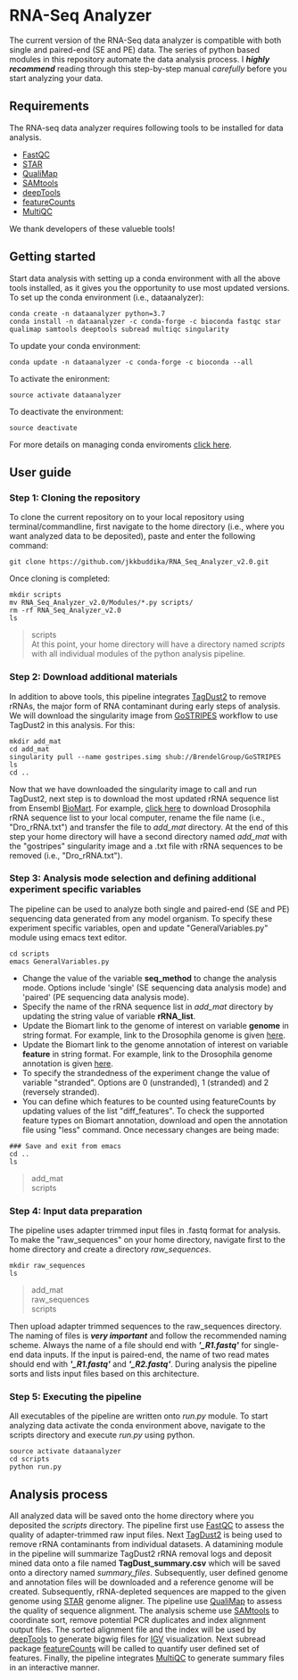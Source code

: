 # RNA-Seq Analyzer
The current version of the RNA-Seq data analyzer is compatible with both single and paired-end (SE and PE) data. The series of python based modules in this repository automate the data analysis process. I ***highly recommend*** reading through this step-by-step manual *carefully* before you start analyzing your data.

## Requirements
The RNA-seq data analyzer requires following tools to be installed for data analysis.

- [FastQC](https://www.bioinformatics.babraham.ac.uk/projects/fastqc/)
- [STAR](https://github.com/alexdobin/STAR)
- [QualiMap](http://qualimap.bioinfo.cipf.es/)
- [SAMtools](https://github.com/samtools/samtools)
- [deepTools](https://github.com/deeptools/deepTools/)
- [featureCounts](http://subread.sourceforge.net/)
- [MultiQC](https://github.com/ewels/MultiQC)

We thank developers of these valueble tools!

## Getting started
Start data analysis with setting up a conda environment with all the above tools installed, as it gives you the opportunity to use most updated versions. To set up the conda environment (i.e., dataanalyzer):
```
conda create -n dataanalyzer python=3.7
conda install -n dataanalyzer -c conda-forge -c bioconda fastqc star qualimap samtools deeptools subread multiqc singularity
```
To update your conda environment:
```
conda update -n dataanalyzer -c conda-forge -c bioconda --all
```
To activate the enironment:
```
source activate dataanalyzer
```
To deactivate the environment:
```
source deactivate
```
For more details on managing conda enviroments [click here](https://docs.conda.io/projects/conda/en/latest/user-guide/tasks/manage-environments.html#).

## User guide
### Step 1: Cloning the repository
To clone the current repository on to your local repository using terminal/commandline, first navigate to the home directory (i.e., where you want analyzed data to be deposited), paste and enter the following command:
```
git clone https://github.com/jkkbuddika/RNA_Seq_Analyzer_v2.0.git
```
Once cloning is completed:
```
mkdir scripts
mv RNA_Seq_Analyzer_v2.0/Modules/*.py scripts/
rm -rf RNA_Seq_Analyzer_v2.0
ls
```
> scripts   
At this point, your home directory will have a directory named *scripts* with all individual modules of the python analysis pipeline.
### Step 2: Download additional materials
In addition to above tools, this pipeline integrates [TagDust2](http://tagdust.sourceforge.net/) to remove rRNAs, the major form of RNA contaminant during early steps of analysis. We will download the singularity image from [GoSTRIPES](https://github.com/BrendelGroup/GoSTRIPES) workflow to use TagDust2 in this analysis. For this:
```
mkdir add_mat
cd add_mat
singularity pull --name gostripes.simg shub://BrendelGroup/GoSTRIPES
ls
cd ..
```
Now that we have downloaded the singularity image to call and run TagDust2, next step is to download the most updated rRNA sequence list from Ensembl [BioMart](http://useast.ensembl.org/biomart/martview/b56f6bc18af941cb4a61c1ef121b91d1). For example, [click here](https://www.ensembl.org/biomart/martview/67dcc0a3e364a6154fcdfd992dcdbdf2) to download Drosophila rRNA sequence list to your local computer, rename the file name (i.e., "Dro_rRNA.txt") and transfer the file to *add_mat* directory.
At the end of this step your home directory will have a second directory named *add_mat* with the "gostripes" singularity image and a .txt file with rRNA sequences to be removed (i.e., "Dro_rRNA.txt").
### Step 3: Analysis mode selection and defining additional experiment specific variables
The pipeline can be used to analyze both single and paired-end (SE and PE) sequencing data generated from any model organism. To specify these experiment specific variables, open and update "GeneralVariables.py" module using emacs text editor.
```
cd scripts
emacs GeneralVariables.py
```
- Change the value of the variable **seq_method** to change the analysis mode. Options include 'single' (SE sequencing data analysis mode) and 'paired' (PE sequencing data analysis mode).
- Specify the name of the rRNA sequence list in *add_mat* directory by updating the string value of variable **rRNA_list**.
- Update the Biomart link to the genome of interest on variable **genome** in string format. For example, link to the Drosophila genome is given [here](ftp://ftp.ensembl.org/pub/release-99/fasta/drosophila_melanogaster/dna/Drosophila_melanogaster.BDGP6.28.dna_sm.toplevel.fa.gz).
- Update the Biomart link to the genome annotation of interest on variable **feature** in string format. For example, link to the Drosophila genome annotation is given [here](ftp://ftp.ensembl.org/pub/release-99/gtf/drosophila_melanogaster/Drosophila_melanogaster.BDGP6.28.99.gtf.gz).
- To specify the strandedness of the experiment change the value of variable "stranded". Options are 0 (unstranded), 1 (stranded) and 2 (reversely stranded).
- You can define which features to be counted using featureCounts by updating values of the list "diff_features". To check the supported feature types on Biomart annotation, download and open the annotation file using "less" command.
Once necessary changes are being made:
```
### Save and exit from emacs
cd ..
ls
```
> add_mat  
> scripts

### Step 4: Input data preparation
The pipeline uses adapter trimmed input files in .fastq format for analysis. To make the "raw_sequences" on your home directory, navigate first to the home directory and create a directory *raw_sequences*.
```
mkdir raw_sequences
ls
```
> add_mat  
> raw_sequences   
> scripts   

Then upload adapter trimmed sequences to the raw_sequences directory. The naming of files is ***very important*** and follow the recommended naming scheme. Always the name of a file should end with ***'_R1.fastq'*** for single-end data inputs. If the input is paired-end, the name of two read mates should end with ***'_R1.fastq'*** and ***'_R2.fastq'***. During analysis the pipeline sorts and lists input files based on this architecture.
### Step 5: Executing the pipeline
All executables of the pipeline are written onto *run.py* module. To start analyzing data activate the conda environment above, navigate to the scripts directory and execute *run.py* using python.
```
source activate dataanalyzer
cd scripts
python run.py
```
## Analysis process
All analyzed data will be saved onto the home directory where you deposited the *scripts* directory. The pipeline first use [FastQC](https://www.bioinformatics.babraham.ac.uk/projects/fastqc/) to assess the quality of adapter-trimmed raw input files. Next [TagDust2](http://tagdust.sourceforge.net/) is being used to remove rRNA contaminants from individual datasets. A datamining module in the pipeline will summarize TagDust2 rRNA removal logs and deposit mined data onto a file named **TagDust_summary.csv** which will be saved onto a directory named *summary_files*. Subsequently, user defined genome and annotation files will be downloaded and a reference genome will be created. Subsequently, rRNA-depleted sequences are mapped to the given genome using [STAR](https://github.com/alexdobin/STAR) genome aligner. The pipeline use [QualiMap](http://qualimap.bioinfo.cipf.es/) to assess the quality of sequence alignment. The analysis scheme use [SAMtools](https://github.com/samtools/samtools) to coordinate sort, remove potential PCR duplicates and index alignment output files. The sorted alignment file and the index will be used by [deepTools](https://github.com/deeptools/deepTools/) to generate bigwig files for [IGV](https://software.broadinstitute.org/software/igv/) visualization. Next subread package [featureCounts](http://subread.sourceforge.net/) will be called to quantify user defined set of features. Finally, the pipeline integrates [MultiQC](https://github.com/ewels/MultiQC) to generate summary files in an interactive manner.

